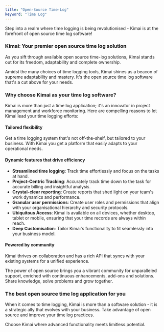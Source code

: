 ```yaml
---
title: "Open-Source Time-Log"
keyword: "Time Log"
---
```


Step into a realm where time logging is being revolutionised - Kimai is at the forefront of open source time log software!

### Kimai: Your premier open source time log solution

As you sift through available open source time-log solutions, Kimai stands out for its freedom, adaptability and complete ownership.

Amidst the many choices of time logging tools, Kimai shines as a beacon of supreme adaptability and mastery. It's the open source time log software that's a cut above for your needs.

### Why choose Kimai as your time log software?

Kimai is more than just a time log application; it's an innovator in project management and workforce monitoring. Here are compelling reasons to let Kimai lead your time logging efforts:

#### Tailored flexibility

Get a time logging system that's not off-the-shelf, but tailored to your business. With Kimai you get a platform that easily adapts to your operational needs.

#### Dynamic features that drive efficiency

- **Streamlined time logging**: Track time effortlessly and focus on the tasks at hand.
- **Project-Centric Tracking**: Accurately track time down to the task for accurate billing and insightful analysis.
- **Crystal-clear reporting**: Create reports that shed light on your team's work dynamics and performance.
- **Granular user permissions**: Create user roles and permissions that align with your organisational hierarchy and security protocols.
- **Ubiquitous Access**: Kimai is available on all devices, whether desktop, tablet or mobile, ensuring that your time records are always within reach.
- **Deep Customisation**: Tailor Kimai's functionality to fit seamlessly into your business model.

#### Powered by community

Kimai thrives on collaboration and has a rich API that syncs with your existing systems for a unified experience.

The power of open source brings you a vibrant community for unparalleled support, enriched with continuous enhancements, add-ons and solutions. Share knowledge, solve problems and grow together.

### The best open source time log application for you

When it comes to time logging, Kimai is more than a software solution - it is a strategic ally that evolves with your business. Take advantage of open source and improve your time log practices.

Choose Kimai where advanced functionality meets limitless potential.
